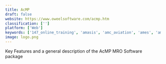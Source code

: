 ```yaml
---
title: AcMP
draft: false 
website: https://www.oweelsoftware.com/acmp.htm
classification: ['']
platform: ['Web']
keywords: ['147_online_training', 'amasis', 'amc_aviation', 'ames', 'amos', 'act', 'airdata', 'aircraft_maintenance_systems', 'awery_aviation_erp', 'dash_aviation_software', 'emqim', 'envision', 'leon', 'logentrycreator', 'mint_webassistant', 'safelog', 'sam', 'sheorey_arms', 'essintawings', 'infotrak_mro']
image: logo.png
---
```

Key Features and a general description of the AcMP MRO Software package